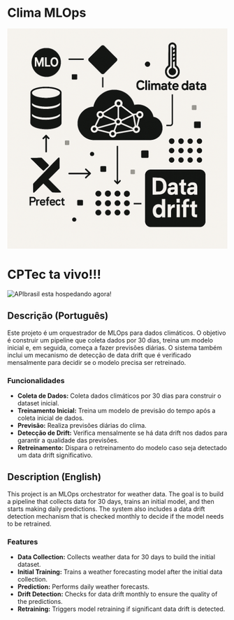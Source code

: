 # Clima MLOps
![image](./images/image.png)

# CPTec ta vivo!!!
![APIbrasil esta hospedando agora!](https://brasilapi.com.br/docs#tag/CPTEC/)

## Descrição (Português)

Este projeto é um orquestrador de MLOps para dados climáticos. O objetivo é construir um pipeline que coleta dados por 30 dias, treina um modelo inicial e, em seguida, começa a fazer previsões diárias. O sistema também inclui um mecanismo de detecção de data drift que é verificado mensalmente para decidir se o modelo precisa ser retreinado.

### Funcionalidades

*   **Coleta de Dados:** Coleta dados climáticos por 30 dias para construir o dataset inicial.
*   **Treinamento Inicial:** Treina um modelo de previsão do tempo após a coleta inicial de dados.
*   **Previsão:** Realiza previsões diárias do clima.
*   **Detecção de Drift:** Verifica mensalmente se há data drift nos dados para garantir a qualidade das previsões.
*   **Retreinamento:** Dispara o retreinamento do modelo caso seja detectado um data drift significativo.

## Description (English)

This project is an MLOps orchestrator for weather data. The goal is to build a pipeline that collects data for 30 days, trains an initial model, and then starts making daily predictions. The system also includes a data drift detection mechanism that is checked monthly to decide if the model needs to be retrained.

### Features

*   **Data Collection:** Collects weather data for 30 days to build the initial dataset.
*   **Initial Training:** Trains a weather forecasting model after the initial data collection.
*   **Prediction:** Performs daily weather forecasts.
*   **Drift Detection:** Checks for data drift monthly to ensure the quality of the predictions.
*   **Retraining:** Triggers model retraining if significant data drift is detected.
